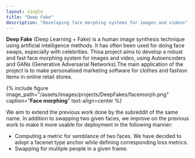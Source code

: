 ```yaml
---
layout: single
title: "Deep Fake"
description: "Developing face morphing systems for images and videos"
---
```

__Deep Fake__ $($Deep Learning + Fake$)$ is a human image synthesis technique using artificial intelligence methods. It has often been used for doing face swaps, especially with celebrities.
Thisa project aims to develop a robust and fast face morphing system for images and video, using Autoencoders and GANs $($Generative Adversarial Networks$)$.The main application of the project is to make personalised marketing software for clothes and fashion items in online retail stores.

{% include figure image_path="/assets/images/projects/DeepFakes/facemorph.png" caption="**Face morphing**" text-align=center %}

We aim to extend the previous work done by the subreddit of the same name. In addition to swapping two given faces, we improve on the previous work to make it more usable for deployment in the following manner:
* Computing a metric for semblance of two faces. We have decided to adopt a facenet type anchor while defining corresponding loss metrics.
* Swapping for multiple people in a given frame.

